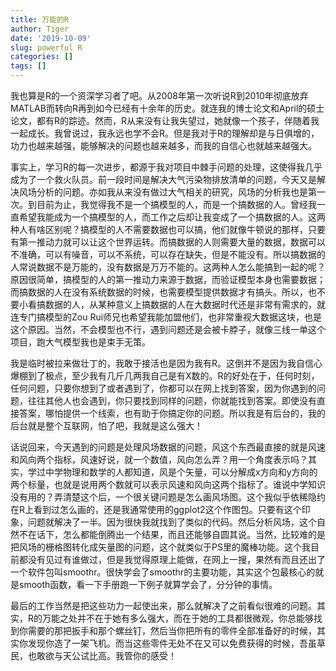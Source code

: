 ```yaml
---
title: 万能的R
author: Tiger
date: '2019-10-09'
slug: powerful R
categories: []
tags: []
---
```


我也算是R的一个资深学习者了吧。从2008年第一次听说R到2010年彻底放弃MATLAB而转向R再到如今已经有十余年的历史。就连我的博士论文和April的硕士论文，都有R的踪迹。然而，R从来没有让我失望过，她就像一个孩子，伴随着我一起成长。我曾说过，我永远也学不会R。但是我对于R的理解却是与日俱增的，功力也越来越强，能够解决的问题也越来越多，而我的自信心也就越来越强大。

事实上，学习R的每一次进步，都源于我对项目中棘手问题的处理，这使得我几乎成为了一个救火队员。前一段时间是解决大气污染物排放清单的问题，今天又是解决风场分析的问题。亦如我从来没有做过大气相关的研究，风场的分析我也是第一次。到目前为止，我觉得我不是一个搞模型的人，而是一个搞数据的人。曾经我一直希望我能成为一个搞模型的人，而工作之后却让我变成了一个搞数据的人。这两种人有啥区别呢？搞模型的人不需要数据也可以搞，他们就像牛顿说的那样，只要有第一推动力就可以让这个世界运转。而搞数据的人则需要大量的数据，数据可以不准确，可以有噪音，可以不系统，可以存在缺失，但是不能没有。所以搞数据的人常说数据不是万能的，没有数据是万万不能的。这两种人怎么能搞到一起的呢？原因很简单，搞模型的人的第一推动力来源于数据，而验证模型本身也需要数据；而搞数据的人在没有系统数据的时候，也需要模型提供数据才有搞头。所以，也不要小看搞数据的人，从某种意义上搞数据的人在大数据时代还是非常有需求的，就连专门搞模型的Zou Rui师兄也希望我能加盟他们，也非常重视大数据这块，也是这个原因。当然，不会模型也不行，遇到问题还是会被卡脖子，就像三线一单这个项目，跑大气模型我也是束手无策。

我是临时被拉来做壮丁的，我敢于接活也是因为我有R。这倒并不是因为我自信心爆棚到了极点，至少我有几斤几两我自己是有X数的。R的好处在于，任何时刻，任何问题，只要你想到了或者遇到了，你都可以在网上找到答案，因为你遇到的问题，往往其他人也会遇到，你只要找到同样的问题，你就能找到答案。即使没有直接答案，哪怕提供一个线索，也有助于你搞定你的问题。所以我是有后台的，我的后台就是整个互联网，怕了吧，我就是这么强大！

话说回来，今天遇到的问题是处理风场数据的问题，风这个东西最直接的就是风速和风向两个指标，风速好说，就一个数值，风向怎么弄？用一个角度表示吗？其实，学过中学物理和数学的人都知道，风是个矢量，可以分解成x方向和y方向的两个标量，也就是说用两个数就可以表示风速和风向这两个指标了。谁说中学知识没有用的？弄清楚这个后，一个很关键问题是怎么画风场图。这个我似乎依稀隐约在R上看到过怎么画的，还是我通常使用的ggplot2这个作图包。只要有这个印象，问题就解决了一半。因为很快我就找到了类似的代码。然后分析风场，这个自然不在话下，怎么都能倒腾出一个结果，而且还能够自圆其说。当然，比较难的是把风场的栅格图转化成矢量图的问题，这个就类似于PS里的魔棒功能。这个我目前都没有见过有谁做过，但是我觉得原理上能做，在网上一搜，果然有而且还出了一个软件包叫smoothr。很快学会了smoothr的主要功能，其实这个包最核心的就是smooth函数，看一下手册跑一下例子就算学会了，分分钟的事情。

最后的工作当然是把这些功力一起使出来，那么就解决了之前看似很难的问题。其实，R的万能之处并不在于她有多么强大，而在于她的工具都很微观，你总能够找到你需要的那把扳手和那个螺丝钉，然后当你把所有的零件全部准备好的时候，其实你发现你造了一架飞机。而当这些零件无处不在又可以免费获得的时候，吾虽草民，也敢欲与天公试比高。我管你的感受！

